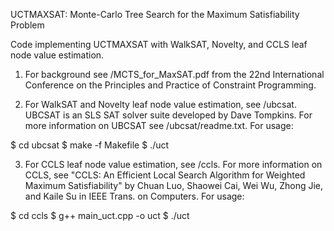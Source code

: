 UCTMAXSAT: Monte-Carlo Tree Search for the Maximum Satisfiability Problem

Code implementing UCTMAXSAT with WalkSAT, Novelty, and CCLS leaf node value estimation.

1) For background see /MCTS_for_MaxSAT.pdf from the 22nd International Conference on the Principles and Practice of Constraint Programming.

2) For WalkSAT and Novelty leaf node value estimation, see /ubcsat. UBCSAT is an SLS SAT solver suite developed by Dave Tompkins. For more information on UBCSAT see /ubcsat/readme.txt. For usage:

$ cd ubcsat
$ make -f Makefile
$ ./uct

3) For CCLS leaf node value estimation, see /ccls. For more information on CCLS, see "CCLS: An Efficient Local Search Algorithm for Weighted Maximum Satisfiability" by Chuan Luo, Shaowei Cai, Wei Wu, Zhong Jie, and Kaile Su in IEEE Trans. on Computers. For usage:

$ cd ccls
$ g++ main_uct.cpp -o uct
$ ./uct